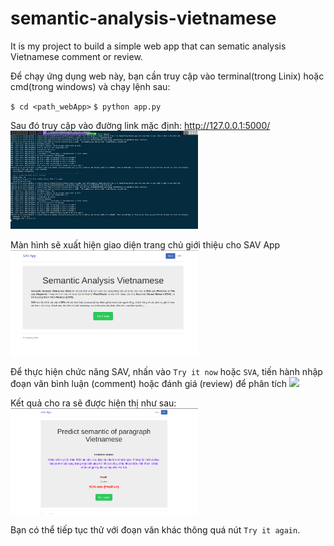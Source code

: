 # semantic-analysis-vietnamese


It is my project to build a simple web app that can sematic analysis Vietnamese comment or review.

Để chạy ứng dụng web này, bạn cần truy cập vào terminal(trong Linix) hoặc cmd(trong windows) và chạy lệnh sau:

`$ cd <path_webApp>`
`$ python app.py`

Sau đó truy cập vào đường link mặc định:   http://127.0.0.1:5000/
<img src='img/run.png' width=300>

Màn hình sẽ xuất hiện giao diện trang chủ giới thiệu cho SAV App
<img src='img/home.png' width=300>

Để thực hiện chức năng SAV, nhấn vào `Try it now`  hoặc `SVA`, tiến hành nhập đoạn văn bình luận (comment) hoặc đánh giá (review) để phân tích
<img src='img/sav' width=300>

Kết quả cho ra sẽ được hiện thị như sau:
<img src='img/result.png' width=300>

Bạn có thể tiếp tục thử với đoạn văn khác thông quá nút `Try it again`.



